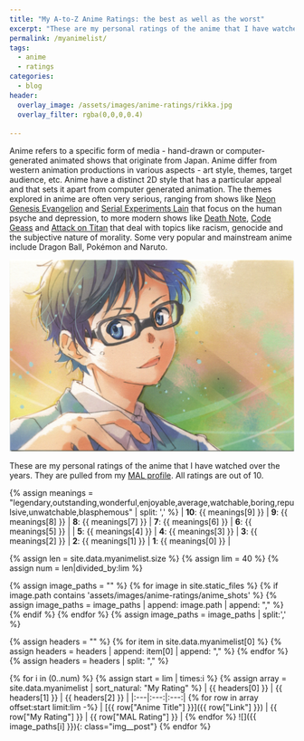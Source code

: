 ```yaml
---
title: "My A-to-Z Anime Ratings: the best as well as the worst"
excerpt: "These are my personal ratings of the anime that I have watched over the years."
permalink: /myanimelist/
tags:
  - anime
  - ratings
categories:
  - blog
header:
  overlay_image: /assets/images/anime-ratings/rikka.jpg
  overlay_filter: rgba(0,0,0,0.4)

---
```



Anime refers to a specific form of media - hand-drawn or computer-generated animated shows that originate from Japan. Anime differ from western animation productions in various aspects - art style, themes, target audience, etc. Anime have a distinct 2D style that has a particular appeal and that sets it apart from computer generated animation. The themes explored in anime are often very serious, ranging from shows like [Neon Genesis Evangelion](https://myanimelist.net/anime/30/Neon_Genesis_Evangelion) and [Serial Experiments Lain](https://myanimelist.net/anime/339/Serial_Experiments_Lain) that focus on the human psyche and depression, to more modern shows like [Death Note](https://myanimelist.net/anime/1535/Death_Note), [Code Geass](https://myanimelist.net/anime/1575/Code_Geass__Hangyaku_no_Lelouch) and [Attack on Titan](https://myanimelist.net/anime/16498/Shingeki_no_Kyojin) that deal with topics like racism, genocide and the subjective nature of morality. Some very popular and mainstream anime include Dragon Ball, Pokémon and Naruto. 

![Arima Kousei, from Your Lie in April](/assets/images/anime-ratings/Arima.jpg)

These are my personal ratings of the anime that I have watched over the years. They are pulled from my [MAL profile](https://myanimelist.net/profile/SearyBlue). All ratings are out of 10.

{% assign meanings = "legendary,outstanding,wonderful,enjoyable,average,watchable,boring,repulsive,unwatchable,blasphemous" | split: ',' %}
| **10**: {{ meanings[9] }} |  **9**: {{ meanings[8] }} |  **8**: {{ meanings[7] }} |  **7**: {{ meanings[6] }} |  **6**: {{ meanings[5] }} | 
| **5**: {{ meanings[4] }} | **4**: {{ meanings[3] }} |  **3**: {{ meanings[2] }} |  **2**: {{ meanings[1] }} |  **1**: {{ meanings[0] }} |

{% assign len = site.data.myanimelist.size %}
{% assign lim = 40 %}
{% assign num = len|divided_by:lim %}

{% assign image_paths = "" %}
{% for image in site.static_files %}
{% if image.path contains 'assets/images/anime-ratings/anime_shots' %}
{% assign image_paths = image_paths | append: image.path | append: "," %}
{% endif %}
{% endfor %}
{% assign image_paths = image_paths | split:','  %}

{% assign headers = "" %}
{% for item in site.data.myanimelist[0]  %}
{% assign headers = headers | append: item[0] | append: "," %}
{% endfor %}
{% assign headers = headers | split: "," %}

{% for i in (0..num) %}
{% assign start = lim | times:i %}
{% assign array = site.data.myanimelist | sort_natural: "My Rating" %}
| {{ headers[0] }} | {{ headers[1] }} | {{ headers[2] }} |
|:---|:---:|:---:|
{% for row in array offset:start limit:lim -%}
| [{{ row["Anime Title"] }}]({{ row["Link"] }}) | {{ row["My Rating"] }} | {{ row["MAL Rating"] }} |
{% endfor %}
![]({{ image_paths[i] }}){: class="img__post"}
{% endfor %}

